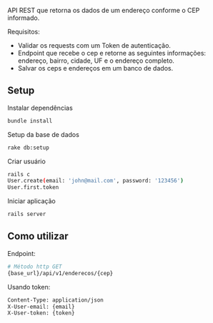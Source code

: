 API REST que retorna os dados de um endereço conforme o CEP informado.

Requisitos:

- Validar os requests com um Token de autenticação.
- Endpoint que recebe o cep e retorne as seguintes informações: endereço, bairro, cidade, UF e o endereço completo.
- Salvar os ceps e endereços em um banco de dados.

## Setup

Instalar dependências
```bash
bundle install
```

Setup da base de dados
```bash
rake db:setup
```

Criar usuário
```bash
rails c
User.create(email: 'john@mail.com', password: '123456')
User.first.token
```

Iniciar aplicação
```bash
rails server
```

## Como utilizar

Endpoint: 
```bash
# Método http GET
{base_url}/api/v1/enderecos/{cep}
```

Usando token:
```bash
Content-Type: application/json
X-User-email: {email}
X-User-token: {token}
```
